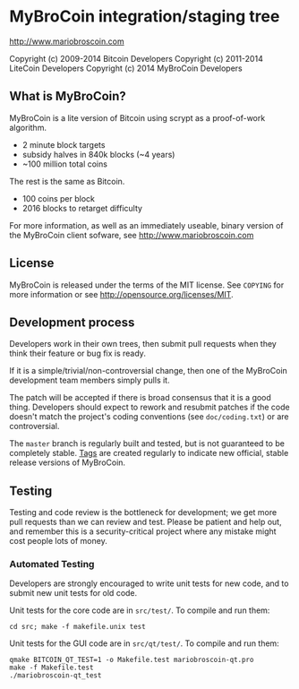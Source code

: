 MyBroCoin integration/staging tree
================================

http://www.mariobroscoin.com

Copyright (c) 2009-2014 Bitcoin Developers
Copyright (c) 2011-2014 LiteCoin Developers
Copyright (c) 2014 MyBroCoin Developers

What is MyBroCoin?
----------------

MyBroCoin is a lite version of Bitcoin using scrypt as a proof-of-work algorithm.
 - 2 minute block targets
 - subsidy halves in 840k blocks (~4 years)
 - ~100 million total coins

The rest is the same as Bitcoin.
 - 100 coins per block
 - 2016 blocks to retarget difficulty

For more information, as well as an immediately useable, binary version of
the MyBroCoin client sofware, see http://www.mariobroscoin.com

License
-------

MyBroCoin is released under the terms of the MIT license. See `COPYING` for more information or see http://opensource.org/licenses/MIT.

Development process
-------------------

Developers work in their own trees, then submit pull requests when they think
their feature or bug fix is ready.

If it is a simple/trivial/non-controversial change, then one of the MyBroCoin development team members simply pulls it.

The patch will be accepted if there is broad consensus that it is a good thing.
Developers should expect to rework and resubmit patches if the code doesn't
match the project's coding conventions (see `doc/coding.txt`) or are
controversial.

The `master` branch is regularly built and tested, but is not guaranteed to be
completely stable. [Tags](https://github.com/bitcoin/bitcoin/tags) are created
regularly to indicate new official, stable release versions of MyBroCoin.

Testing
-------

Testing and code review is the bottleneck for development; we get more pull
requests than we can review and test. Please be patient and help out, and
remember this is a security-critical project where any mistake might cost people
lots of money.

### Automated Testing

Developers are strongly encouraged to write unit tests for new code, and to
submit new unit tests for old code.

Unit tests for the core code are in `src/test/`. To compile and run them:

    cd src; make -f makefile.unix test

Unit tests for the GUI code are in `src/qt/test/`. To compile and run them:

    qmake BITCOIN_QT_TEST=1 -o Makefile.test mariobroscoin-qt.pro
    make -f Makefile.test
    ./mariobroscoin-qt_test


